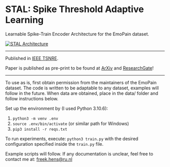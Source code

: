 # STAL: Spike Threshold Adaptive Learning
Learnable Spike-Train Encoder Architecture for the EmoPain dataset.

[![STAL Architecture](https://i.postimg.cc/wBLbV902/LAST-png.png)](https://postimg.cc/QBNbNZLK)

---
Published in [IEEE TSNRE](https://ieeexplore.ieee.org/document/10908225).

Paper is published as pre-print to be found at [ArXiv](https://arxiv.org/abs/2407.08362) and [ResearchGate](https://www.researchgate.net/publication/382150158_STAL_Spike_Threshold_Adaptive_Learning_Encoder_for_Classification_of_Pain-Related_Biosignal_Data)!

---

To use as is, first obtain permission from the maintainers of the EmoPain dataset. The code is written to be adaptable to any dataset, examples will follow in the future. When data are obtained, place in the data/ folder and follow instructions below. 

Set up the environment by (I used Python 3.10.6): 
1. `python3 -m venv .env`
2. `source .env/bin/activate` (or similar path for Windows)
3. `pip3 install -r reqs.txt`

To run experiments, execute: `python3 train.py` with the desired configuration specified inside the `train.py` file.



Example scripts will follow. If any documentation is unclear, feel free to contact me at: freek.hens@ru.nl
